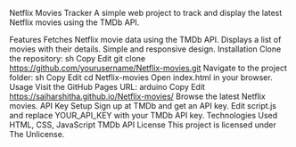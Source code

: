Netflix Movies Tracker
A simple web project to track and display the latest Netflix movies using the TMDb API.

Features
Fetches Netflix movie data using the TMDb API.
Displays a list of movies with their details.
Simple and responsive design.
Installation
Clone the repository:
sh
Copy
Edit
git clone https://github.com/yourusername/Netflix-movies.git
Navigate to the project folder:
sh
Copy
Edit
cd Netflix-movies
Open index.html in your browser.
Usage
Visit the GitHub Pages URL:
arduino
Copy
Edit
https://saiharshitha.github.io/Netflix-movies/
Browse the latest Netflix movies.
API Key Setup
Sign up at TMDb and get an API key.
Edit script.js and replace YOUR_API_KEY with your TMDb API key.
Technologies Used
HTML, CSS, JavaScript
TMDb API
License
This project is licensed under The Unlicense.

